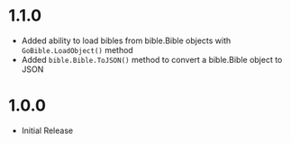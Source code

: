 # 1.1.0
- Added ability to load bibles from bible.Bible objects with `GoBible.LoadObject()` method
- Added `bible.Bible.ToJSON()` method to convert a bible.Bible object to JSON

# 1.0.0
- Initial Release